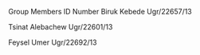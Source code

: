Group Members         ID Number
Biruk Kebede          Ugr/22657/13 

Tsinat Alebachew      Ugr/22601/13  

Feysel Umer           Ugr/22692/13
           
              
